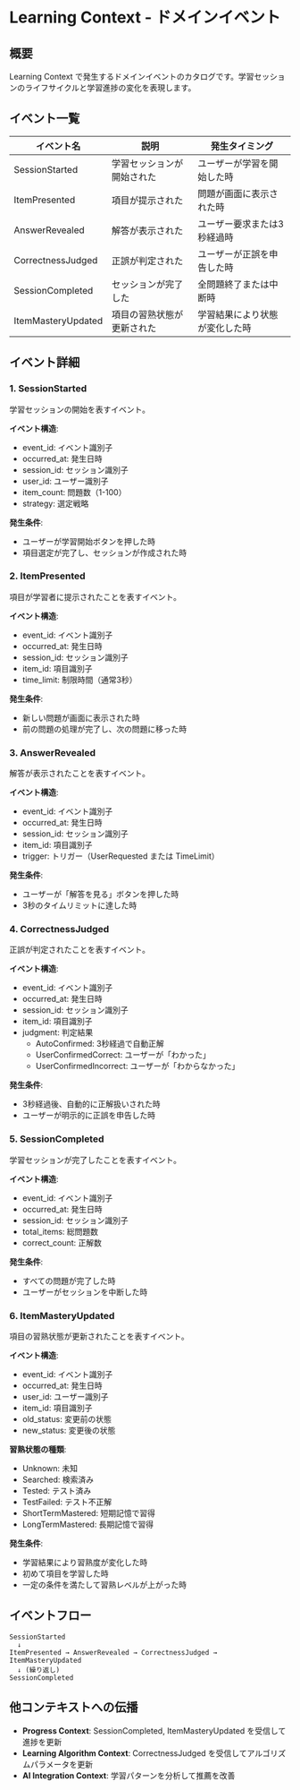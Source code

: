 # Learning Context - ドメインイベント

## 概要

Learning Context で発生するドメインイベントのカタログです。学習セッションのライフサイクルと学習進捗の変化を表現します。

## イベント一覧

| イベント名 | 説明 | 発生タイミング |
|-----------|------|-------------|
| SessionStarted | 学習セッションが開始された | ユーザーが学習を開始した時 |
| ItemPresented | 項目が提示された | 問題が画面に表示された時 |
| AnswerRevealed | 解答が表示された | ユーザー要求または3秒経過時 |
| CorrectnessJudged | 正誤が判定された | ユーザーが正誤を申告した時 |
| SessionCompleted | セッションが完了した | 全問題終了または中断時 |
| ItemMasteryUpdated | 項目の習熟状態が更新された | 学習結果により状態が変化した時 |

## イベント詳細

### 1. SessionStarted

学習セッションの開始を表すイベント。

**イベント構造**:

- event_id: イベント識別子
- occurred_at: 発生日時
- session_id: セッション識別子
- user_id: ユーザー識別子
- item_count: 問題数（1-100）
- strategy: 選定戦略

**発生条件**:

- ユーザーが学習開始ボタンを押した時
- 項目選定が完了し、セッションが作成された時

### 2. ItemPresented

項目が学習者に提示されたことを表すイベント。

**イベント構造**:

- event_id: イベント識別子
- occurred_at: 発生日時
- session_id: セッション識別子
- item_id: 項目識別子
- time_limit: 制限時間（通常3秒）

**発生条件**:

- 新しい問題が画面に表示された時
- 前の問題の処理が完了し、次の問題に移った時

### 3. AnswerRevealed

解答が表示されたことを表すイベント。

**イベント構造**:

- event_id: イベント識別子
- occurred_at: 発生日時
- session_id: セッション識別子
- item_id: 項目識別子
- trigger: トリガー（UserRequested または TimeLimit）

**発生条件**:

- ユーザーが「解答を見る」ボタンを押した時
- 3秒のタイムリミットに達した時

### 4. CorrectnessJudged

正誤が判定されたことを表すイベント。

**イベント構造**:

- event_id: イベント識別子
- occurred_at: 発生日時
- session_id: セッション識別子
- item_id: 項目識別子
- judgment: 判定結果
  - AutoConfirmed: 3秒経過で自動正解
  - UserConfirmedCorrect: ユーザーが「わかった」
  - UserConfirmedIncorrect: ユーザーが「わからなかった」

**発生条件**:

- 3秒経過後、自動的に正解扱いされた時
- ユーザーが明示的に正誤を申告した時

### 5. SessionCompleted

学習セッションが完了したことを表すイベント。

**イベント構造**:

- event_id: イベント識別子
- occurred_at: 発生日時
- session_id: セッション識別子
- total_items: 総問題数
- correct_count: 正解数

**発生条件**:

- すべての問題が完了した時
- ユーザーがセッションを中断した時

### 6. ItemMasteryUpdated

項目の習熟状態が更新されたことを表すイベント。

**イベント構造**:

- event_id: イベント識別子
- occurred_at: 発生日時
- user_id: ユーザー識別子
- item_id: 項目識別子
- old_status: 変更前の状態
- new_status: 変更後の状態

**習熟状態の種類**:

- Unknown: 未知
- Searched: 検索済み
- Tested: テスト済み
- TestFailed: テスト不正解
- ShortTermMastered: 短期記憶で習得
- LongTermMastered: 長期記憶で習得

**発生条件**:

- 学習結果により習熟度が変化した時
- 初めて項目を学習した時
- 一定の条件を満たして習熟レベルが上がった時

## イベントフロー

```
SessionStarted
  ↓
ItemPresented → AnswerRevealed → CorrectnessJudged → ItemMasteryUpdated
  ↓ (繰り返し)
SessionCompleted
```

## 他コンテキストへの伝播

- **Progress Context**: SessionCompleted, ItemMasteryUpdated を受信して進捗を更新
- **Learning Algorithm Context**: CorrectnessJudged を受信してアルゴリズムパラメータを更新
- **AI Integration Context**: 学習パターンを分析して推薦を改善
